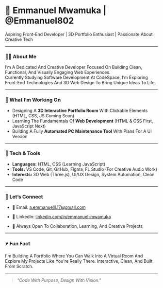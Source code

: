 # 👋 Emmanuel Mwamuka | @Emmanuel802

Aspiring Front-End Developer | 3D Portfolio Enthusiast | Passionate About Creative Tech

---

### 👨‍💻 About Me

I’m A Dedicated And Creative Developer Focused On Building Clean, Functional, And Visually Engaging Web Experiences.  
Currently Studying Software Development At CodeSpace, I’m Exploring Front-End Technologies And 3D Web Design To Bring Unique Ideas To Life.

---

### 🚀 What I’m Working On

- Designing A **3D Interactive Portfolio Room** With Clickable Elements (HTML, CSS, JS Coming Soon)
- Learning The Fundamentals Of **Web Development** (HTML & CSS First, JavaScript Next)
- Building A Fully **Automated PC Maintenance Tool** With Plans For A UI Version

---

### 🎯 Tech & Tools

- **Languages:** HTML, CSS (Learning JavaScript)
- **Tools:** VS Code, Git, GitHub, Figma, FL Studio (For Creative Audio Work)
- **Interests:** 3D Web (Three.js), UI/UX Design, System Automation, Clean Code

---

### 🤝 Let’s Connect

- 📧 Email: a.emmanuelll.17@gmail.com
- 🔗 LinkedIn: [linkedin.com/in/emmanuel-mwamuka](https://linkedin.com/in/emmanuel-mwamuka)


- 🧠 Always Open To Collaboration, Learning, And Creative Projects

---

### ⚡ Fun Fact

I'm Building A Portfolio Where You Can Walk Into A Virtual Room And Explore My Projects Like You're Really There. Interactive, Clean, And Built From Scratch.

---

> *"Code With Purpose, Design With Vision."*


